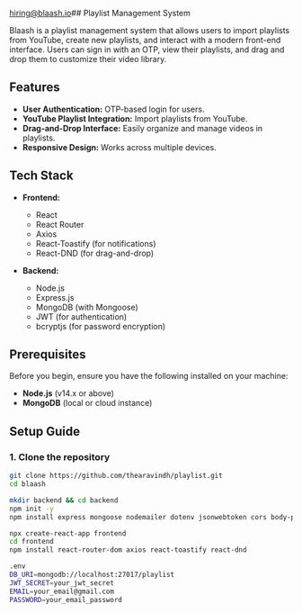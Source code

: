 hiring@blaash.io## Playlist Management System

Blaash is a playlist management system that allows users to import playlists from YouTube, create new playlists, and interact with a modern front-end interface. Users can sign in with an OTP, view their playlists, and drag and drop them to customize their video library.

## Features

- **User Authentication:** OTP-based login for users.
- **YouTube Playlist Integration:** Import playlists from YouTube.
- **Drag-and-Drop Interface:** Easily organize and manage videos in playlists.
- **Responsive Design:** Works across multiple devices.

## Tech Stack

- **Frontend:**
  - React
  - React Router
  - Axios
  - React-Toastify (for notifications)
  - React-DND (for drag-and-drop)

- **Backend:**
  - Node.js
  - Express.js
  - MongoDB (with Mongoose)
  - JWT (for authentication)
  - bcryptjs (for password encryption)

## Prerequisites

Before you begin, ensure you have the following installed on your machine:

- **Node.js** (v14.x or above)
- **MongoDB** (local or cloud instance)

## Setup Guide

### 1. Clone the repository

```bash
git clone https://github.com/thearavindh/playlist.git
cd blaash

mkdir backend && cd backend
npm init -y
npm install express mongoose nodemailer dotenv jsonwebtoken cors body-parser bcryptjs

npx create-react-app frontend
cd frontend
npm install react-router-dom axios react-toastify react-dnd

.env 
DB_URI=mongodb://localhost:27017/playlist
JWT_SECRET=your_jwt_secret
EMAIL=your_email@gmail.com
PASSWORD=your_email_password
